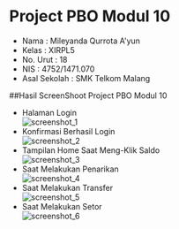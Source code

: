 # Project PBO Modul 10

- Nama              : Mileyanda Qurrota A'yun
- Kelas             : XIRPL5
- No. Urut          : 18
- NIS               : 4752/1471.070
- Asal Sekolah      : SMK Telkom Malang

##Hasil ScreenShoot Project PBO Modul 10
- Halaman Login<br>
![screenshot_1](https://cloud.githubusercontent.com/assets/22046175/22765710/69c46c94-eea4-11e6-9668-f765e13b76ad.png)<br>
- Konfirmasi Berhasil Login<br>
![screenshot_2](https://cloud.githubusercontent.com/assets/22046175/22765714/69d0cb4c-eea4-11e6-9e2f-28f7f4e088b2.png)<br>
- Tampilan Home Saat Meng-Klik Saldo<br>
![screenshot_3](https://cloud.githubusercontent.com/assets/22046175/22765711/69c708dc-eea4-11e6-8968-d8b8946f1096.png)<br>
- Saat Melakukan Penarikan<br>
![screenshot_4](https://cloud.githubusercontent.com/assets/22046175/22765715/69d1efc2-eea4-11e6-8611-e0d08cdac41e.png)<br>
- Saat Melakukan Transfer<br>
![screenshot_5](https://cloud.githubusercontent.com/assets/22046175/22765712/69cb5aea-eea4-11e6-8584-8f44fd6b57d6.png)<br>
- Saat Melakukan Setor<br>
![screenshot_6](https://cloud.githubusercontent.com/assets/22046175/22765713/69cf3b56-eea4-11e6-8dc6-386278429651.png)<br>
